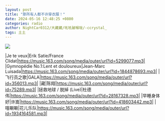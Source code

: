 ```yaml
---
layout: post
title: "那所有人都不许穿衣服！"
date: 2024-05-16 12:48:25 +0800
categories: radio
author: NightCar0312/大藏藏/吼吼破喉咙/-ccrystal_
tags: 土土
---
```

![]({{site.baseurl}}/images/cover_20240516.jpg)

|Je te veux|Erik Satie/France Clidat|https://music.163.com/song/media/outer/url?id=5299077.mp3|
|Gymnopédie No.1:Lent et douloureux|Jean-Marc Luisada|https://music.163.com/song/media/outer/url?id=1844878693.mp3|
|飞行员之歌|GALA|https://music.163.com/song/media/outer/url?id=356013.mp3|
|藏|陈翔|https://music.163.com/song/media/outer/url?id=75289.mp3|
|拯救地球 / 脱掉 (Live)|杜德伟|https://music.163.com/song/media/outer/url?id=28167328.mp3|
|早睡身体好|许嵩|https://music.163.com/song/media/outer/url?id=418603442.mp3|
|嘻唰唰|花儿乐队|https://music.163.com/song/media/outer/url?id=1934164581.mp3|

